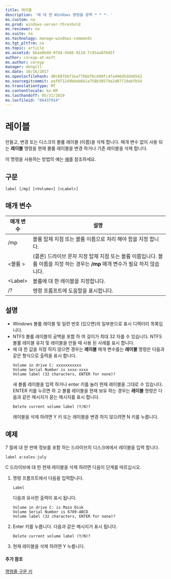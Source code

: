 ```yaml
---
title: 레이블
description: '에 대 한 Windows 명령을 항목 * * *- '
ms.custom: na
ms.prod: windows-server-threshold
ms.reviewer: na
ms.suite: na
ms.technology: manage-windows-commands
ms.tgt_pltfrm: na
ms.topic: article
ms.assetid: bbae8bdd-97d4-4566-9118-7c95aa07645f
author: coreyp-at-msft
ms.author: coreyp
manager: dongill
ms.date: 10/16/2017
ms.openlocfilehash: d0c68fbbf3ea776bbf6cd49fc4fa446d5dd46542
ms.sourcegitcommit: eaf071249b6eb6b1a758b38579a2d87710abfb54
ms.translationtype: MT
ms.contentlocale: ko-KR
ms.lasthandoff: 05/31/2019
ms.locfileid: "66437914"
---
```

# <a name="label"></a>레이블



만들고, 변경 또는 디스크의 볼륨 레이블 (이름)을 삭제 합니다. 매개 변수 없이 사용 되는 **레이블** 명령을 현재 볼륨 레이블을 변경 하거나 기존 레이블을 삭제 합니다.

이 명령을 사용하는 방법의 예는 [예](#BKMK_examples)를 참조하세요.

## <a name="syntax"></a>구문

```
label [/mp] [<Volume>] [<Label>]
```

## <a name="parameters"></a>매개 변수

|매개 변수|설명|
|---------|-----------|
|/mp|볼륨 탑재 지점 또는 볼륨 이름으로 처리 해야 함을 지정 합니다.|
|\<볼륨 >|(콜론) 드라이브 문자 지정 탑재 지점 또는 볼륨 이름입니다. 볼륨 이름을 지정 하는 경우는 **/mp** 매개 변수가 필요 하지 않습니다.|
|\<Label>|볼륨에 대 한 레이블을 지정합니다.|
|/?|명령 프롬프트에 도움말을 표시합니다.|

## <a name="remarks"></a>설명

- Windows 볼륨 레이블 및 일련 번호 (있으면)의 일부분으로 표시 디렉터리 목록입니다.
- NTFS 볼륨 레이블의 공백을 포함 하 여 길이가 최대 32 자를 수 있습니다. NTFS 볼륨 레이블 유지 및 레이블을 만들 때 사용 된 사례를 표시 합니다.
- 에 대 한 값을 지정 하지 않으면 경우는 **레이블** 매개 변수를는 **레이블** 명령은 다음과 같은 형식으로 출력을 표시 합니다.  
  ```
  Volume in drive C: xxxxxxxxxxx 
  Volume Serial Number is xxxx-xxxx 
  Volume label (32 characters, ENTER for none)?
  ```  
  새 볼륨 레이블을 입력 하거나 enter 키를 눌러 현재 레이블을 그대로 수 있습니다. ENTER 키를 누르면 하 고 볼륨 레이블을 현재 보유 하는 경우는 **레이블** 명령은 다음과 같은 메시지가 묻는 메시지를 표시 합니다.  
  ```
  Delete current volume label (Y/N)?
  ```  
  레이블을 삭제 하려면 Y 키 또는 레이블을 변경 하지 않으려면 N 키를 누릅니다.

## <a name="BKMK_examples"></a>예제

7 월에 대 한 판매 정보를 포함 하는 드라이브의 디스크에에서 레이블을 입력 합니다.
```
label a:sales-july
```
C 드라이브에 대 한 현재 레이블을 삭제 하려면 다음이 단계를 따르십시오.
1. 명령 프롬프트에서 다음을 입력합니다.  
   ```
   Label
   ```  
   다음과 유사한 출력이 표시 됩니다.  
   ```
   Volume in drive C: is Main Disk
   Volume Serial Number is 6789-ABCD
   Volume label (32 characters, ENTER for none)?
   ```  
2. Enter 키를 누릅니다. 다음과 같은 메시지가 표시 됩니다.  
   ```
   Delete current volume label (Y/N)?
   ```  
3. 현재 레이블을 삭제 하려면 Y 누릅니다.

#### <a name="additional-references"></a>추가 참조

[명령줄 구문 키](command-line-syntax-key.md)